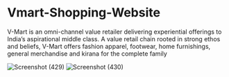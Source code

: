 # Vmart-Shopping-Website
V-Mart is an omni-channel value retailer delivering experiential offerings to India’s aspirational middle class. A value retail chain rooted in strong ethos and beliefs, V-Mart offers fashion apparel, footwear, home furnishings, general merchandise and kirana for the complete family

![Screenshot (429)](https://github.com/user-attachments/assets/cea9af37-a5b1-4a0f-a602-aec052d75737)
![Screenshot (430)](https://github.com/user-attachments/assets/ef3145d6-5dbe-4e0d-8603-52c085ae215c)

